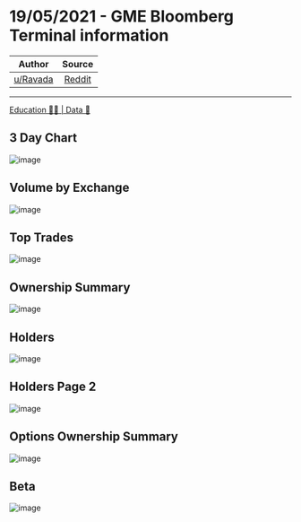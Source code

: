 19/05/2021 - GME Bloomberg Terminal information
===============================================

| Author       | Source       | 
| :-------------: |:-------------:|
|  [u/Ravada](https://www.reddit.com/user/Ravada/) | [Reddit](https://www.reddit.com/r/Superstonk/comments/nggb01/19052021_gme_bloomberg_terminal_information/) | 

---

[Education 👨‍🏫 | Data 🔢](https://www.reddit.com/r/Superstonk/search?q=flair_name%3A%22Education%20%F0%9F%91%A8%E2%80%8D%F0%9F%8F%AB%20%7C%20Data%20%F0%9F%94%A2%22&restrict_sr=1)

## 3 Day Chart
![image](https://user-images.githubusercontent.com/82035192/128186131-e63d19e6-281d-40c4-b51e-c7d59bcda6ad.png)


## Volume by Exchange
![image](https://user-images.githubusercontent.com/82035192/128186141-75d3353b-96da-4c22-8336-4b215a1e561f.png)


## Top Trades
![image](https://user-images.githubusercontent.com/82035192/128186155-785b5d33-c645-451d-88aa-bc7f3a2e211f.png)


## Ownership Summary
![image](https://user-images.githubusercontent.com/82035192/128186170-045a902b-330f-42ba-b332-af42efecbbd5.png)


## Holders
![image](https://user-images.githubusercontent.com/82035192/128186189-69de7730-bee1-4562-8aa0-61dff4bb0dcc.png)


## Holders Page 2
![image](https://user-images.githubusercontent.com/82035192/128186201-f0d904b2-1c5b-44b8-b06a-e8f25ca0795f.png)


## Options Ownership Summary 
![image](https://user-images.githubusercontent.com/82035192/128186215-9a7ab087-3afb-4ba3-a3ef-bfe28ed067d6.png)


## Beta 
![image](https://user-images.githubusercontent.com/82035192/128186239-7a99410e-9465-41c7-b011-a57bb2215964.png)
